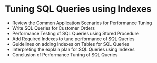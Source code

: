 # Tuning SQL Queries using Indexes

* Review the Common Application Scenarios for Performance Tuning
* Write SQL Queries for Customer Orders
* Performance Testing of SQL Queries using Stored Procedure
* Add Required Indexes to tune performance of SQL Queries
* Guidelines on adding Indexes on Tables for SQL Queries
* Interpreting the explain plan for SQL Queries using Indexes
* Conclusion of Performance Tuning of SQL Queries
